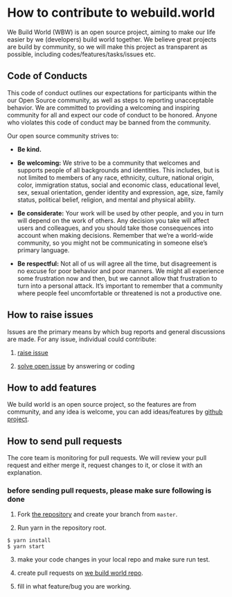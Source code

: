 # How to contribute to webuild.world
We Build World (WBW) is an open source project, aiming to make our life easier by we (developers) build world together. We believe great projects are build by community, so we will make this project as transparent as possible, including codes/features/tasks/issues etc. 

## Code of Conducts

This code of conduct outlines our expectations for participants within the our Open Source community, as well as steps to reporting unacceptable behavior. We are committed to providing a welcoming and inspiring community for all and expect our code of conduct to be honored. Anyone who violates this code of conduct may be banned from the community.

Our open source community strives to:

- **Be kind.**

- **Be welcoming:** We strive to be a community that welcomes and supports people of all backgrounds and identities. This includes, but is not limited to members of any race, ethnicity, culture, national origin, color, immigration status, social and economic class, educational level, sex, sexual orientation, gender identity and expression, age, size, family status, political belief, religion, and mental and physical ability.

- **Be considerate:** Your work will be used by other people, and you in turn will depend on the work of others. Any decision you take will affect users and colleagues, and you should take those consequences into account when making decisions. Remember that we’re a world-wide community, so you might not be communicating in someone else’s primary language.

- **Be respectful:** Not all of us will agree all the time, but disagreement is no excuse for poor behavior and poor manners. We might all experience some frustration now and then, but we cannot allow that frustration to turn into a personal attack. It’s important to remember that a community where people feel uncomfortable or threatened is not a productive one.

## How to raise issues 

Issues are the primary means by which bug reports and general discussions are made. For any issue, individual could contribute:  

1. [raise issue](https://github.com/WeBuildWorld/webuild.world/issues/new)

2. [solve open issue](https://github.com/WeBuildWorld/webuild.world/issues) by answering or coding

## How to add features

We build world is an open source project, so the features are from community, and any idea is welcome, you can add ideas/features by [github project](https://github.com/WeBuildWorld/webuild.world/projects/1).

## How to send pull requests

The core team is monitoring for pull requests. We will review your pull request and either merge it, request changes to it, or close it with an explanation. 

### **before sending pull requests**, please make sure following is done

1. Fork [the repository](https://github.com/WeBuildWorld/webuild.world/projects/1) and create your branch from `master`.

2. Run yarn in the repository root.

```
$ yarn install
$ yarn start
```

3. make your code changes in your local repo and make sure run test.

4. create pull requests on [we build world repo](https://github.com/WeBuildWorld/webuild.world/compare).

5. fill in what feature/bug you are working.